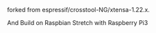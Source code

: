 forked from espressif/crosstool-NG/xtensa-1.22.x.

And Build on Raspbian Stretch with Raspberry Pi3

